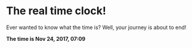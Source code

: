 # The real time clock!

Ever wanted to know what the time is? Well, your journey is about to end!

**The time is Nov 24, 2017, 07:09**